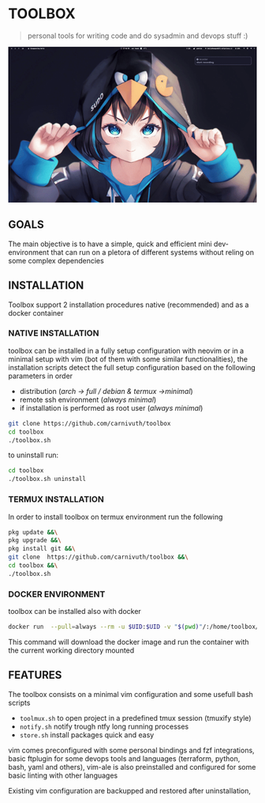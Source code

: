 # TOOLBOX

> personal tools for writing code and do sysadmin and devops stuff :)

![](./demo.gif)

## GOALS

The main objective is to have a simple, quick and efficient mini dev-environment that can run on a pletora of different systems without reling on some complex dependencies

## INSTALLATION

Toolbox support 2 installation procedures native (recommended) and as a docker container

### NATIVE INSTALLATION

toolbox can be installed in a fully setup configuration with neovim or in a minimal setup with vim (bot of them with some similar functionalities),
the installation scripts detect the full setup configuration based on the following parameters in order

- distribution (*arch -> full / debian & termux ->minimal*)
- remote ssh environment (*always minimal*)
- if installation is performed as root user (*always minimal*)

```bash
git clone https://github.com/carnivuth/toolbox
cd toolbox
./toolbox.sh
```

to uninstall run:

```bash
cd toolbox
./toolbox.sh uninstall
```

### TERMUX INSTALLATION

In order to install toolbox on termux environment run the following

```bash
pkg update &&\
pkg upgrade &&\
pkg install git &&\
git clone  https://github.com/carnivuth/toolbox &&\
cd toolbox &&\
./toolbox.sh
```

### DOCKER ENVIRONMENT

toolbox can be installed also with docker

```bash
docker run  --pull=always --rm -u $UID:$UID -v "$(pwd)"/:/home/toolbox/"$(basename "$(pwd)")" --name toolbox -it carnivuth/toolbox bash
```

This command will download the docker image and run the container with the current working directory mounted

## FEATURES

The toolbox consists on a minimal vim configuration and some usefull bash scripts

- `toolmux.sh` to open project in a predefined tmux session (tmuxify style)
- `notify.sh` notify trough ntfy long running processes
- `store.sh` install packages quick and easy

vim comes preconfigured with some personal bindings and fzf integrations, basic ftplugin for some devops tools and languages (terraform, python, bash, yaml and others), vim-ale is also preinstalled and configured for some basic linting with other languages

Existing vim configuration are backupped and restored after uninstallation,
